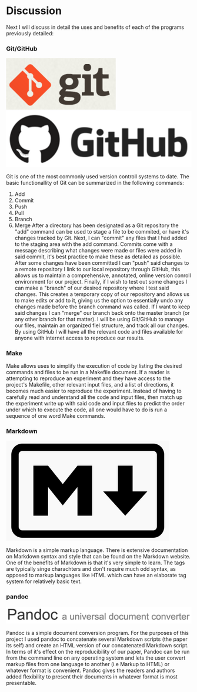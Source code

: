 
# Discussion

Next I will discuss in detail the uses and benefits of each of the programs previously detailed:

### Git/GitHub

![GitLogo](https://raw.githubusercontent.com/dakotalim/stat159-fall2016-project1/master/images/git-logo.png)
![GitHubLogo](https://raw.githubusercontent.com/dakotalim/stat159-fall2016-project1/master/images/github-logo.png)

Git is one of the most commonly used version controll systems to date. The basic functionallity of Git can be summarized in the following commands:
1. Add
2. Commit
3. Push
4. Pull
5. Branch
6. Merge
After a directory has been designated as a Git repository the "add" command can be used to stage a file to be commited, or have it's changes tracked by Git. Next, I can "commit" any files that I had added to the staging area with the add command. Commits come with a message describing what changes were made or files were added in said commit, it's best practice to make these as detailed as possible. After some changes have been committed I can "push" said changes to a remote repository I link to our local repository through GitHub, this allows us to maintain a comprehensive, annotated, online version conroll environment for our project. Finally, if I wish to test out some changes I can make a "branch" of our desired repository where I test said changes. This creates a temporary copy of our repository and allows us to make edits or add to it, giving us the option to essentially undo any changes made before the branch command was called. If I want to keep said changes I can "merge" our branch back onto the master branch (or any other branch for that matter).
I will be using Git/GitHub to manage our files, maintain an organized fiel structure, and track all our changes. By using GitHub I will have all the relevant code and files available for anyone with internet access to reproduce our results.

### Make

Make allows uses to simplify the execution of code by listing the desired commands and files to be run in a Makefile document. If a reader is attempting to reproduce an experiment and they have access to the project's Makefile, other relevant input files, and a list of directions, it becomes much easier to reproduce the experiment. Instead of having to carefully read and understand all the code and input files, then match up the experiment write up with said code and input files to predict the order under which to execute the code, all one would have to do is run a sequence of one word Make commands.

### Markdown

![MarkdownLogo](https://raw.githubusercontent.com/dakotalim/stat159-fall2016-project1/master/images/markdown-logo.png)

Markdown is a simple markup language. There is extensive documentation on Markdown syntax and style that can be found on the Markdown website. One of the benefits of Markdown is that it's very simple to learn. The tags are typically singe charachters and don't require much odd syntax, as opposed to markup languages like HTML which can have an elaborate tag system for relatively basic text.

### pandoc

![pandocLogo](https://raw.githubusercontent.com/dakotalim/stat159-fall2016-project1/master/images/pandoc-logo.png)

Pandoc is a simple document conversion program. For the purposes of this project I used pandoc to concatenate several Markdown scripts (the paper its self) and create an HTML version of our concatenated Markdown script. In terms of it's effect on the reproducibility of our paper, Pandoc can be run from the command line on any operating system and lets the user convert markup files from one language to another (i.e Markup to HTML) or whatever format is convenient. Pandoc gives the readers and authors added flexibility to present their documents in whatever format is most presentable.







